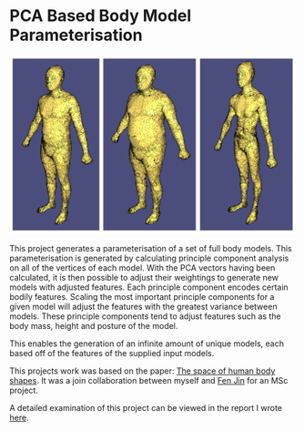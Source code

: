 # PCA Based Body Model Parameterisation

![](media/generated-models.png)

This project generates a parameterisation of a set of full body models. This parameterisation is generated by calculating principle component analysis on all of the vertices of each model. With the PCA vectors having been calculated, it is then possible to adjust their weightings to generate new models with adjusted features. Each principle component encodes certain bodily features. Scaling the most important principle components for a given model will adjust the features with the greatest variance between models. These principle components tend to adjust features such as the body mass, height and posture of the model.

This enables the generation of an infinite amount of unique models, each based off of the features of the supplied input models.

This projects work was based on the paper: [The space of human body shapes](paper.pdf). It was a join collaboration between myself and [Fen Jin](https://www.linkedin.com/in/fen-jin/) for an MSc project.

A detailed examination of this project can be viewed in the report I wrote [here](report.pdf).
